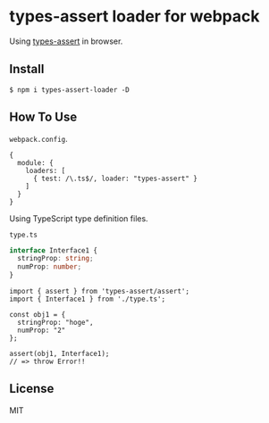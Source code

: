 # types-assert loader for webpack

Using [types-assert](https://github.com/KeitaMoromizato/types-assert) in browser.

## Install

```
$ npm i types-assert-loader -D
```

## How To Use

`webpack.config`.

```
{
  module: {
    loaders: [
      { test: /\.ts$/, loader: "types-assert" }
    ]
  }
}
```

Using TypeScript type definition files.

`type.ts`

```ts
interface Interface1 {
  stringProp: string;
  numProp: number;
}
```


```
import { assert } from 'types-assert/assert';
import { Interface1 } from './type.ts';
  
const obj1 = {
  stringProp: "hoge",
  numProp: "2"
};
 
assert(obj1, Interface1);
// => throw Error!! 
```

## License

MIT
